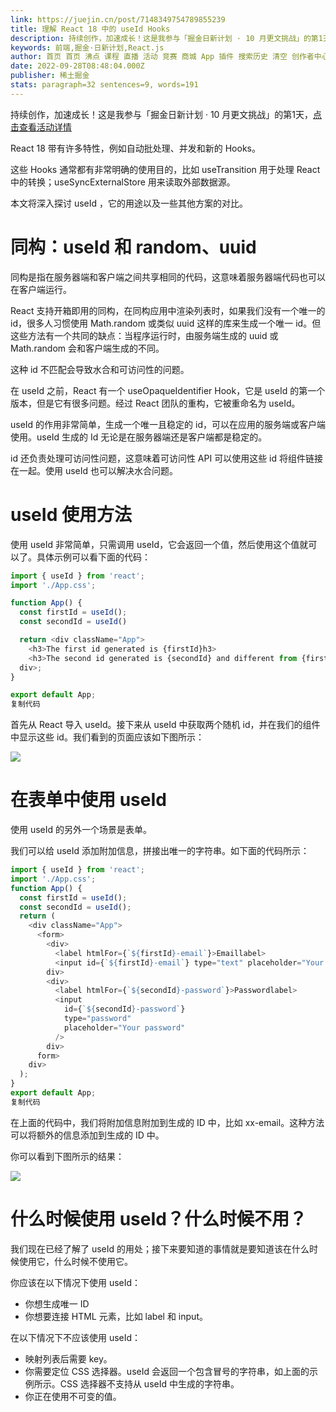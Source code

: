 ```yaml
---
link: https://juejin.cn/post/7148349754789855239
title: 理解 React 18 中的 useId Hooks
description: 持续创作，加速成长！这是我参与「掘金日新计划 · 10 月更文挑战」的第1天，点击查看活动详情 React 18 带有许多特性，例如自动批处理、并发和新的 Hooks。 这些 Hooks 通常都有非常
keywords: 前端,掘金·日新计划,React.js
author: 首页 首页 沸点 课程 直播 活动 竞赛 商城 App 插件 搜索历史 清空 创作者中心 写文章 发沸点 写笔记 写代码 草稿箱 创作灵感 查看更多 会员 登录 注册
date: 2022-09-28T08:48:04.000Z
publisher: 稀土掘金
stats: paragraph=32 sentences=9, words=191
---
```

持续创作，加速成长！这是我参与「掘金日新计划 · 10 月更文挑战」的第1天，[点击查看活动详情](https://juejin.cn/post/7147654075599978532 "https://juejin.cn/post/7147654075599978532")

React 18 带有许多特性，例如自动批处理、并发和新的 Hooks。

这些 Hooks 通常都有非常明确的使用目的，比如 useTransition 用于处理 React 中的转换；useSyncExternalStore 用来读取外部数据源。

本文将深入探讨 useId ，它的用途以及一些其他方案的对比。

# 同构：useId 和 random、uuid

同构是指在服务器端和客户端之间共享相同的代码，这意味着服务器端代码也可以在客户端运行。

React 支持开箱即用的同构，在同构应用中渲染列表时，如果我们没有一个唯一的 id，很多人习惯使用 Math.random 或类似 uuid 这样的库来生成一个唯一 id。但这些方法有一个共同的缺点：当程序运行时，由服务端生成的 uuid 或 Math.random 会和客户端生成的不同。

这种 id 不匹配会导致水合和可访问性的问题。

在 useId 之前，React 有一个 useOpaqueIdentifier Hook，它是 useId 的第一个版本，但是它有很多问题。经过 React 团队的重构，它被重命名为 useId。

useId 的作用非常简单，生成一个唯一且稳定的 id，可以在应用的服务端或客户端使用。useId 生成的 Id 无论是在服务器端还是客户端都是稳定的。

id 还负责处理可访问性问题，这意味着可访问性 API 可以使用这些 id 将组件链接在一起。使用 useId 也可以解决水合问题。

# useId 使用方法

使用 useId 非常简单，只需调用 useId，它会返回一个值，然后使用这个值就可以了。具体示例可以看下面的代码：

```js
import { useId } from 'react';
import './App.css';

function App() {
  const firstId = useId();
  const secondId = useId()

  return <div className="App">
    <h3>The first id generated is {firstId}h3>
    <h3>The second id generated is {secondId} and different from {firstId} h3>
  div>;
}

export default App;
复制代码
```

首先从 React 导入 useId。接下来从 useId 中获取两个随机 id，并在我们的组件中显示这些 id。我们看到的页面应该如下图所示：

![](https://p3-juejin.byteimg.com/tos-cn-i-k3u1fbpfcp/6de53412775a466f8ff9debf7dfcef6c~tplv-k3u1fbpfcp-zoom-in-crop-mark:3024:0:0:0.image)

# 在表单中使用 useId

使用 useId 的另外一个场景是表单。

我们可以给 useId 添加附加信息，拼接出唯一的字符串。如下面的代码所示：

```js
import { useId } from 'react';
import './App.css';
function App() {
  const firstId = useId();
  const secondId = useId();
  return (
    <div className="App">
      <form>
        <div>
          <label htmlFor={`${firstId}-email`}>Emaillabel>
          <input id={`${firstId}-email`} type="text" placeholder="Your email" />
        div>
        <div>
          <label htmlFor={`${secondId}-password`}>Passwordlabel>
          <input
            id={`${secondId}-password`}
            type="password"
            placeholder="Your password"
          />
        div>
      form>
    div>
  );
}
export default App;
复制代码
```

在上面的代码中，我们将附加信息附加到生成的 ID 中，比如 xx-email。这种方法可以将额外的信息添加到生成的 ID 中。

你可以看到下图所示的结果：

![](https://p3-juejin.byteimg.com/tos-cn-i-k3u1fbpfcp/258e53deab554e708334aaae5b13ee2a~tplv-k3u1fbpfcp-zoom-in-crop-mark:3024:0:0:0.image)

# 什么时候使用 useId？什么时候不用？

我们现在已经了解了 useId 的用处；接下来要知道的事情就是要知道该在什么时候使用它，什么时候不使用它。

你应该在以下情况下使用 useId：

* 你想生成唯一 ID
* 你想要连接 HTML 元素，比如 label 和 input。

在以下情况下不应该使用 useId：

* 映射列表后需要 key。
* 你需要定位 CSS 选择器。useId 会返回一个包含冒号的字符串，如上面的示例所示。CSS 选择器不支持从 useId 中生成的字符串。
* 你正在使用不可变的值。
